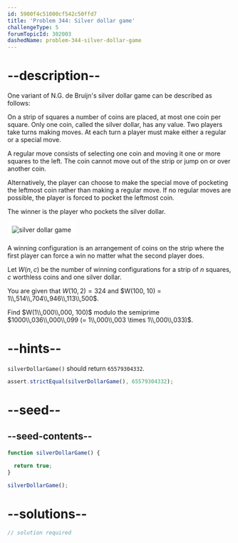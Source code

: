 ```yaml
---
id: 5900f4c51000cf542c50ffd7
title: 'Problem 344: Silver dollar game'
challengeType: 5
forumTopicId: 302003
dashedName: problem-344-silver-dollar-game
---
```


# --description--

One variant of N.G. de Bruijn's silver dollar game can be described as follows:

On a strip of squares a number of coins are placed, at most one coin per square. Only one coin, called the silver dollar, has any value. Two players take turns making moves. At each turn a player must make either a regular or a special move.

A regular move consists of selecting one coin and moving it one or more squares to the left. The coin cannot move out of the strip or jump on or over another coin.

Alternatively, the player can choose to make the special move of pocketing the leftmost coin rather than making a regular move. If no regular moves are possible, the player is forced to pocket the leftmost coin.

The winner is the player who pockets the silver dollar.

<img class="img-responsive center-block" alt="silver dollar game" src="https://cdn.freecodecamp.org/curriculum/project-euler/silver-dollar-game.gif" style="background-color: white; padding: 10px;">

A winning configuration is an arrangement of coins on the strip where the first player can force a win no matter what the second player does.

Let $W(n, c)$ be the number of winning configurations for a strip of $n$ squares, $c$ worthless coins and one silver dollar.

You are given that $W(10, 2) = 324$ and $W(100, 10) = 1\\,514\\,704\\,946\\,113\\,500$.

Find $W(1\\,000\\,000, 100)$ modulo the semiprime $1000\\,036\\,000\\,099 (= 1\\,000\\,003 \times 1\\,000\\,033)$.

# --hints--

`silverDollarGame()` should return `65579304332`.

```js
assert.strictEqual(silverDollarGame(), 65579304332);
```

# --seed--

## --seed-contents--

```js
function silverDollarGame() {

  return true;
}

silverDollarGame();
```

# --solutions--

```js
// solution required
```
